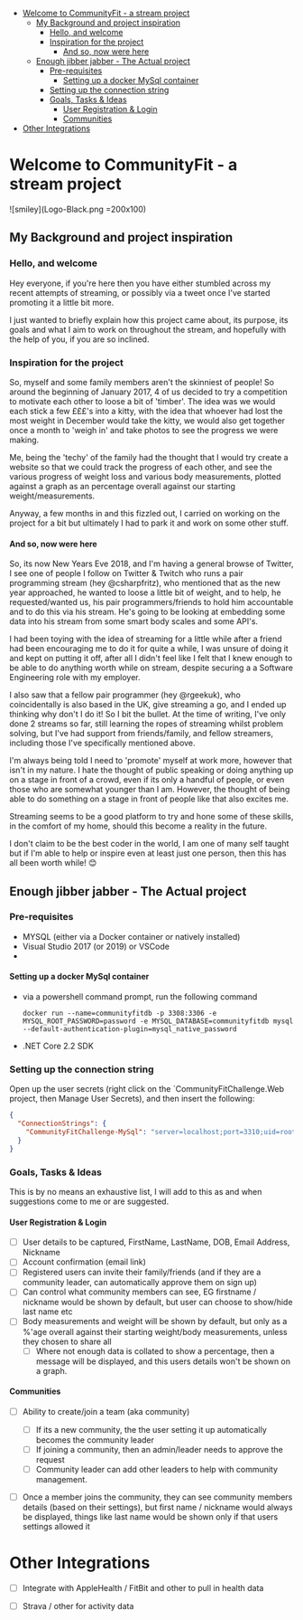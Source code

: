 - [Welcome to CommunityFit - a stream project](#welcome-to-communityfit---a-stream-project)
  - [My Background and project inspiration](#my-background-and-project-inspiration)
    - [Hello, and welcome](#hello-and-welcome)
    - [Inspiration for the project](#inspiration-for-the-project)
      - [And so, now were here](#and-so-now-were-here)
  - [Enough jibber jabber - The Actual project](#enough-jibber-jabber---the-actual-project)
    - [Pre-requisites](#pre-requisites)
      - [Setting up a docker MySql container](#setting-up-a-docker-mysql-container)
    - [Setting up the connection string](#setting-up-the-connection-string)
    - [Goals, Tasks & Ideas](#goals-tasks--ideas)
      - [User Registration & Login](#user-registration--login)
      - [Communities](#communities)
- [Other Integrations](#other-integrations)

# Welcome to CommunityFit - a stream project 

![smiley](Logo-Black.png =200x100)

## My Background and project inspiration

### Hello, and welcome

Hey everyone, if you're here then you have either stumbled across my recent attempts of streaming, or possibly via a tweet once I've started promoting it a little bit more.

I just wanted to briefly explain how this project came about, its purpose, its goals and what I aim to work on throughout the stream, and hopefully with the help of you, if you are so inclined.

### Inspiration for the project

So, myself and some family members aren't the skinniest of people! So around the beginning of January 2017, 4 of us decided to try a competition to motivate each other to loose a bit of 'timber'. The idea was we would each stick a few £££'s into a kitty, with the idea that whoever had lost the most weight in December would take the kitty, we would also get together once a month to 'weigh in' and take photos to see the progress we were making.

Me, being the 'techy' of the family had the thought that I would try create a website so that we could track the progress of each other, and see the various progress of weight loss and various body measurements, plotted against a graph as an percentage overall against our starting weight/measurements.

Anyway, a few months in and this fizzled out, I carried on working on the project for a bit but ultimately I had to park it and work on some other stuff.

#### And so, now were here

So, its now New Years Eve 2018, and I'm having a general browse of Twitter, I see one of people I follow on Twitter & Twitch who runs a pair programming stream (hey @csharpfritz), who mentioned that as the new year approached, he wanted to loose a little bit of weight, and to help, he requested/wanted us, his pair programmers/friends to hold him accountable and to do this via his stream. He's going to be looking at embedding some data into his stream from some smart body scales and some API's.

I had been toying with the idea of streaming for a little while after a friend had been encouraging me to do it for quite a while, I was unsure of doing it and kept on putting it off, after all I didn't feel like I felt that I knew enough to be able to do anything worth while on stream, despite securing a a Software Engineering role with my employer.

I also saw that a fellow pair programmer (hey @rgeekuk), who coincidentally is also based in the UK, give streaming a go, and I ended up thinking why don't I do it! So I bit the bullet. At the time of writing, I've only done 2 streams so far, still learning the ropes of streaming whilst problem solving, but I've had support from friends/family, and fellow streamers, including those I've specifically mentioned above.

I'm always being told I need to 'promote' myself at work more, however that isn't in my nature. I hate the thought of public speaking or doing anything up on a stage in front of a crowd, even if its only a handful of people, or even those who are somewhat younger than I am. However, the thought of being able to do something on a stage in front of people like that also excites me.

Streaming seems to be a good platform to try and hone some of these skills, in the comfort of my home, should this become a reality in the future.

I don't claim to be the best coder in the world, I am one of many self taught but if I'm able to help or inspire even at least just one person, then this has all been worth while! 😊

## Enough jibber jabber -  The Actual project

### Pre-requisites

- MYSQL (either via a Docker container  or natively installed)
- Visual Studio 2017 (or 2019) or VSCode
- 

#### Setting up a docker MySql container
 
 - via a powershell command prompt, run the following command
 
   `docker run --name=communityfitdb -p 3308:3306 -e MYSQL_ROOT_PASSWORD=password -e MYSQL_DATABASE=communityfitdb mysql --default-authentication-plugin=mysql_native_password`

- .NET Core 2.2 SDK

### Setting up the connection string

Open up the user secrets (right click on the `CommunityFitChallenge.Web project, then Manage User Secrets), and then insert the following:

```json
{
  "ConnectionStrings": {
    "CommunityFitChallenge-MySql": "server=localhost;port=3310;uid=root;database=communityfitdb;password=password"
  }
}
```

### Goals, Tasks & Ideas

This is by no means an exhaustive list, I will add to this as and when suggestions come to me or are suggested.

#### User Registration & Login

- [ ] User details to be captured, FirstName, LastName, DOB, Email Address, Nickname
- [ ] Account confirmation (email link)
- [ ] Registered users can invite their family/friends (and if they are a community leader, can automatically approve them on sign up)
- [ ] Can control what community members can see, EG firstname / nickname would be shown by default, but user can choose to show/hide last name etc
- [ ] Body measurements and weight will be shown by default, but only as a %'age overall against their starting weight/body measurements, unless they chosen to share all
  - [ ] Where not enough data is collated to show a percentage, then a message will be displayed, and this users details won't be shown on a graph.

#### Communities

- [ ] Ability to create/join a team (aka community)
  - [ ] If its a new community, the the user setting it up automatically becomes the community leader
  - [ ] If joining a community, then an admin/leader needs to approve the request
  - [ ] Community leader can add other leaders to help with community management.
- [ ] Once a member joins the community, they can see community members details (based on their settings), but first name / nickname would always be displayed, things like last name would be shown only if that users settings allowed it


# Other Integrations

- [ ] Integrate with AppleHealth / FitBit and other to pull in health data
- [ ] Strava / other for activity data
 